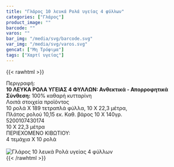 ```yaml
---
title: "Γλάρος 10 λευκά Ρολά υγείας 4 φύλλων"
categories: ["Γλάρος"]
product_image: ""
barcode: ""
varos: ""
bar_img: "/media/svg/barcode.svg"
var_img: "/media/svg/varos.svg"
gencat: ["Μη Τρόφιμα"]
tags: ["Χαρτί υγείας"]
---
```

{{< rawhtml >}}

<div class="sload189"><div class="product"><div id="sistatika">Περιγραφή:</div><div class="alltext"><b>10 ΛΕΥΚΑ ΡΟΛΑ ΥΓΕΙΑΣ 4 ΦΥΛΛΩΝ: Ανθεκτικά - Απορροφητικά</b><br><b>Σύνθεση:</b> 100% καθαρή κυτταρίνη</div><div id="loipa">Λοιπά στοιχεία προϊόντος</div><div class="alltext">10 ρολά Χ 189 τετραπλά φύλλα, 10 Χ 22,3 μέτρα,<br>Πλάτος ρολού 10,15 εκ. Καθ. βάρος 10 Χ 140γρ.</div><div id="barcode"><div id="barimage1"></div><span id="bartext">5200107430174</span></div><div id="varos"><div id="dimimg"></div><span id="varostext">10 Χ 22,3 μέτρα</span></div><div id="kivotio">ΠΕΡΙΕΧΟΜΕΝΟ ΚΙΒΩΤΙΟΥ:<br>4 τεμάχια Χ 10 ρολά</div><br><div class="pimg"><img alt="Γλάρος 10 λευκά Ρολά υγείας 4 φύλλων" title="Γλάρος 10 λευκά Ρολά υγείας 4 φύλλων" src="/media/images/glaros-10-leuka-rola-ygeias-4-fyllwn.jpg"></div></div></div>
{{< /rawhtml >}}


